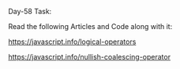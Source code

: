 Day-58 Task:

Read the following Articles and Code along with it:

https://javascript.info/logical-operators

https://javascript.info/nullish-coalescing-operator